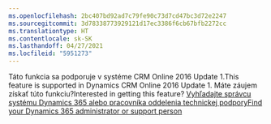 ```yaml
---
ms.openlocfilehash: 2bc407bd92ad7c79fe90c73d7cd47bc3d72e2247
ms.sourcegitcommit: 3d78338773929121d17ec3386f6cb67bfb2272cc
ms.translationtype: HT
ms.contentlocale: sk-SK
ms.lasthandoff: 04/27/2021
ms.locfileid: "5951273"
---
```

<span data-ttu-id="13ff2-101">Táto funkcia sa podporuje v systéme CRM Online 2016 Update 1.</span><span class="sxs-lookup"><span data-stu-id="13ff2-101">This feature is supported in Dynamics CRM Online 2016 Update 1.</span></span> <span data-ttu-id="13ff2-102">Máte záujem získať túto funkciu?</span><span class="sxs-lookup"><span data-stu-id="13ff2-102">Interested in getting this feature?</span></span> [<span data-ttu-id="13ff2-103">Vyhľadajte správcu systému Dynamics 365 alebo pracovníka oddelenia technickej podpory</span><span class="sxs-lookup"><span data-stu-id="13ff2-103">Find your Dynamics 365 administrator or support person</span></span>](/dynamics365/customerengagement/on-premises/basics/find-administrator-support)